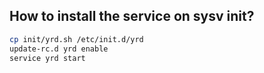 ## How to install the service on sysv init?

```sh
cp init/yrd.sh /etc/init.d/yrd
update-rc.d yrd enable
service yrd start
```
